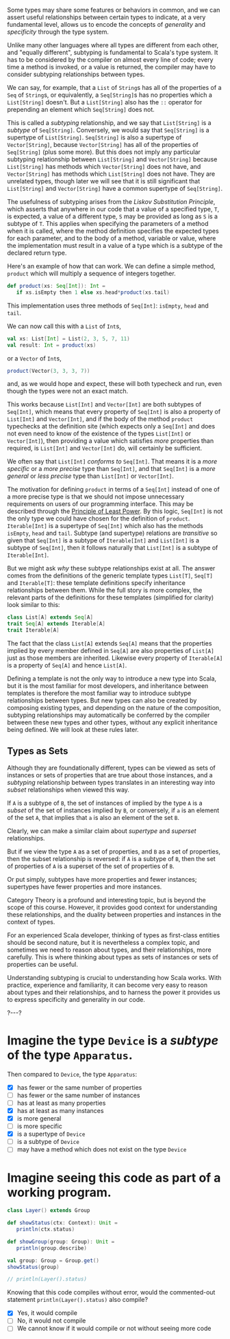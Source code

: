Some types may share some features or behaviors in common, and we can assert useful relationships between
certain types to indicate, at a very fundamental level, allows us to encode the concepts of _generality_ and
_specificity_ through the type system.

Unlike many other languages where all types are different from each other, and "equally different", subtyping is
fundamental to Scala's type system. It has to be considered by the compiler on almost every line of code; every
time a method is invoked, or a value is returned, the compiler may have to consider subtyping relationships
between types.

We can say, for example, that a `List` of `String`s has all of the properties of a `Seq` of `String`s, or
equivalently, a `Seq[String]`s has no properties which a `List[String]` doesn't. But a `List[String]` also has
the `::` operator for prepending an element which `Seq[String]` does not.

This is called a _subtyping_ relationship, and we say that `List[String]` is a _subtype_ of `Seq[String]`.
Conversely, we would say that `Seq[String]` is a supertype of `List[String]`. `Seq[String]` is also a
supertype of `Vector[String]`, because `Vector[String]` has all of the properties of `Seq[String]` (plus some
more). But this does not imply any particular subtyping relationship between `List[String]` and
`Vector[String]` because `List[String]` has methods which `Vector[String]` does not have, and `Vector[String]`
has methods which `List[String]` does not have. They are unrelated types, though later we will see that it is
still significant that `List[String]` and `Vector[String]` have a common supertype of `Seq[String]`.

The usefulness of subtyping arises from the _Liskov Substitution Principle_, which asserts that anywhere in our
code that a value of a specified type, `T`, is expected, a value of a different type, `S` may be provided as
long as `S` is a subtype of `T`. This applies when specifying the parameters of a method when it is called,
where the method definition specifies the expected types for each parameter, and to the body of a method,
variable or value, where the implementation must result in a value of a type which is a subtype of the declared
return type.

Here's an example of how that can work. We can define a simple method, `product` which will multiply a
sequence of integers together.
```scala
def product(xs: Seq[Int]): Int =
   if xs.isEmpty then 1 else xs.head*product(xs.tail)
```

This implementation uses three methods of `Seq[Int]`: `isEmpty`, `head` and `tail`.

We can now call this with a `List` of `Int`s,
```scala
val xs: List[Int] = List(2, 3, 5, 7, 11)
val result: Int = product(xs)
```
or a `Vector` of `Int`s,
```scala
product(Vector(3, 3, 3, 7))
```
and, as we would hope and expect, these will both typecheck and run, even though the types were not an exact
match.

This works because `List[Int]` and `Vector[Int]` are both subtypes of `Seq[Int]`, which means that every
property of `Seq[Int]` is also a property of `List[Int]` and `Vector[Int]`, and if the body of the method
`product` typechecks at the definition site (which expects only a `Seq[Int]` and does not even need to know of
the existence of the types `List[Int]` or `Vector[Int]`), then providing a value which satisfies _more_
properties than required, is `List[Int]` and `Vector[Int]` do, will certainly be sufficient.

We often say that `List[Int]` _conforms to_ `Seq[Int]`. That means it is a _more specific_ or a _more precise_
type than `Seq[Int]`, and that `Seq[Int]` is a _more general_ or _less precise_ type than `List[Int]` or
`Vector[Int]`.

The motivation for defining `product` in terms of a `Seq[Int]` instead of one of a more precise type is that
we should not impose unnecessary requirements on users of our programming interface. This may be described
through the [Principle of Least Power](https://en.wikipedia.org/wiki/Rule_of_least_power). By this logic,
`Seq[Int]` is not the only type we could have chosen for the definition of `product`. `Iterable[Int]` is a
supertype of `Seq[Int]` which also has the methods `isEmpty`, `head` and `tail`. Subtype (and supertype)
relations are _transitive_ so given that `Seq[Int]` is a subtype of `Iterable[Int]` and `List[Int]` is a
subtype of `Seq[Int]`, then it follows naturally that `List[Int]` is a subtype of `Iterable[Int]`.

But we might ask _why_ these subtype relationships exist at all. The answer comes from the definitions of the
generic template types `List[T]`, `Seq[T]` and `Iterable[T]`: these template definitions specify inheritance
relationships between them. While the full story is more complex, the relevant parts of the definitions for
these templates (simplified for clarity) look similar to this:
```scala
class List[A] extends Seq[A]
trait Seq[A] extends Iterable[A]
trait Iterable[A]
```

The fact that the class `List[A]` extends `Seq[A]` means that the properties implied by every member defined in
`Seq[A]` are also properties of `List[A]` just as those members are inherited. Likewise every property of
`Iterable[A]` is a property of `Seq[A]` and hence `List[A]`.

Defining a template is not the only way to introduce a new type into Scala, but it is the most familiar for most
developers, and inheritance between templates is therefore the most familiar way to introduce subtype
relationships between types. But new types can also be created by composing existing types, and depending on the
nature of the composition, subtyping relationships may automatically be conferred by the compiler between these
new types and other types, without any explicit inheritance being defined. We will look at these rules later.

## Types as Sets

Although they are foundationally different, types can be viewed as sets of instances or sets of properties that
are true about those instances, and a _subtyping_ relationship between types translates in an interesting way
into _subset_ relationships when viewed this way.

If `A` is a subtype of `B`, the set of instances of implied by the type `A` is a _subset_ of the set of
instances implied by `B`, or conversely, if `a` is an element of the set `A`, that implies that `a` is also an
element of the set `B`.

Clearly, we can make a similar claim about _supertype_ and _superset_ relationships.

But if we view the type `A` as a set of properties, and `B` as a set of properties, then the subset relationship
is reversed: if `A` is a subtype of `B`, then the set of properties of `A` is a superset of the set of
properties of `B`.

Or put simply, subtypes have more properties and fewer instances; supertypes have fewer properties and more
instances.

Category Theory is a profound and interesting topic, but is beyond the scope of this course. However, it
provides good context for understanding these relationships, and the duality between properties and instances in
the context of types.

For an experienced Scala developer, thinking of types as first-class entities should be second nature, but it is
nevertheless a complex topic, and sometimes we need to reason about types, and their relationships, more carefully. This
is where thinking about types as sets of instances or sets of properties can be useful.

Understanding subtyping is crucial to understanding how Scala works. With practice, experience and familiarity, it can
become very easy to reason about types and their relationships, and to harness the power it provides us to express
specificity and generality in our code.

?---?

# Imagine the type `Device` is a _subtype_ of the type `Apparatus`.

Then compared to `Device`, the type `Apparatus`:

* [X] has fewer or the same number of properties
* [ ] has fewer or the same number of instances
* [ ] has at least as many properties
* [X] has at least as many instances
* [X] is more general
* [ ] is more specific
* [X] is a supertype of `Device`
* [ ] is a subtype of `Device`
* [ ] may have a method which does not exist on the type `Device`

# Imagine seeing this code as part of a working program.

```scala
class Layer() extends Group

def showStatus(ctx: Context): Unit =
   println(ctx.status)

def showGroup(group: Group): Unit =
   println(group.describe)

val group: Group = Group.get()
showStatus(group)

// println(Layer().status)
```

Knowing that this code compiles without error, would the commented-out statement `println(Layer().status)` also compile?

- [X] Yes, it would compile
- [ ] No, it would not compile
- [ ] We cannot know if it would compile or not without seeing more code
